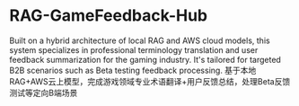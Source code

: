 # RAG-GameFeedback-Hub
Built on a hybrid architecture of local RAG and AWS cloud models, this system specializes in professional terminology translation and user feedback summarization for the gaming industry. It's tailored for targeted B2B scenarios such as Beta testing feedback processing. 基于本地RAG+AWS云上模型，完成游戏领域专业术语翻译+用户反馈总结，处理Beta反馈测试等定向B端场景
